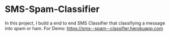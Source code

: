 # SMS-Spam-Classifier
In this project, I build a end to end SMS Classifier that classifying a message into spam or ham.
For Demo: https://sms--spam--classifier.herokuapp.com
